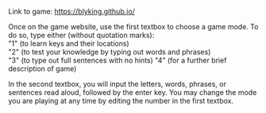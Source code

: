 Link to game: https://blyking.github.io/

Once on the game website, use the first textbox to choose a game mode. To do so, type either (without quotation marks):  
"1" (to learn keys and their locations)  
"2" (to test your knowledge by typing out words and phrases)  
"3" (to type out full sentences with no hints)
"4" (for a further brief description of game)

In the second textbox, you will input the letters, words, phrases, or sentences read aloud, followed by the enter key. You may change the mode you are playing at any time by editing the number in the first textbox.
